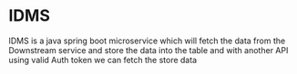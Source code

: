# IDMS
IDMS is a java spring boot microservice which will fetch the data from the Downstream service and store the data into the table and with another API using valid Auth token we can fetch the store data  
